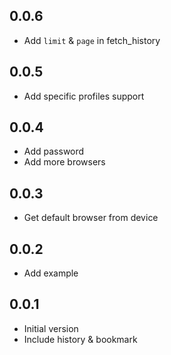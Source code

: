 ## 0.0.6

- Add `limit` & `page` in fetch_history

## 0.0.5

- Add specific profiles support

## 0.0.4

- Add password
- Add more browsers

## 0.0.3

- Get default browser from device

## 0.0.2

- Add example

## 0.0.1

- Initial version
- Include history & bookmark
